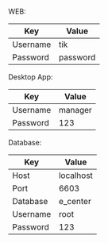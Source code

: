 WEB:

 Key      | Value    
----------|----------
 Username | tik      
 Password | password 

Desktop App:

 Key      | Value   
----------|---------
 Username | manager 
 Password | 123     

Database:

 Key      | Value     
----------|-----------
 Host     | localhost 
 Port     | 6603      
 Database | e_center  
 Username | root      
 Password | 123       
